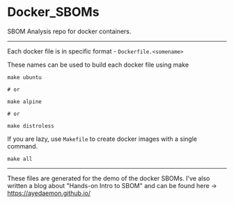 # Docker_SBOMs
SBOM Analysis repo for docker containers.


---

Each docker file is in specific format - `Dockerfile.<somename>`

These names can be used to build each docker file using make

```
make ubuntu

# or

make alpine

# or 

make distroless
```

If you are lazy, use `Makefile` to create docker images with a single command.

```
make all
```

---

These files are generated for the demo of the docker SBOMs. I've also written a blog about "Hands-on Intro to SBOM" and can be found here -> https://ayedaemon.github.io/
